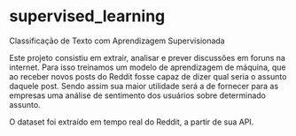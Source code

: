# supervised_learning

 Classificação de Texto com Aprendizagem Supervisionada
 
 Este projeto consistiu em extrair, analisar e prever discussões em foruns na internet.
 Para isso treinamos um modelo de aprendizagem de máquina, que ao receber novos posts do Reddit fosse capaz de dizer qual seria o assunto daquele post. 
 Sendo assim sua maior utilidade será a de fornecer para as empresas uma análise de sentimento dos usuários sobre determinado assunto.
 
 O dataset foi extraído em tempo real do Reddit, a partir de sua API.
 



